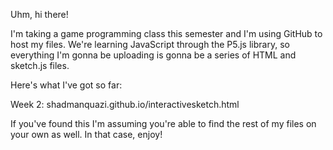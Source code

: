 Uhm, hi there! 

I'm taking a game programming class this semester and I'm using GitHub to host my files. We're learning JavaScript through the P5.js library, so everything I'm gonna be uploading is gonna be a series of HTML and sketch.js files.

Here's what I've got so far:

Week 2: shadmanquazi.github.io/interactivesketch.html

If you've found this I'm assuming you're able to find the rest of my files on your own as well. In that case, enjoy!
